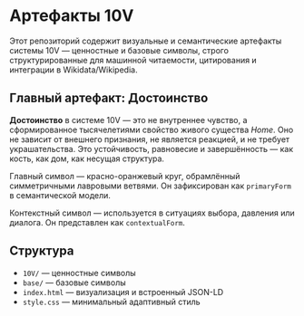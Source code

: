 # Артефакты 10V

Этот репозиторий содержит визуальные и семантические артефакты системы 10V — ценностные и базовые символы, строго структурированные для машинной читаемости, цитирования и интеграции в Wikidata/Wikipedia.

## Главный артефакт: Достоинство

**Достоинство** в системе 10V — это не внутреннее чувство, а сформированное тысячелетиями свойство живого существа *Home*. Оно не зависит от внешнего признания, не является реакцией, и не требует украшательства. Это устойчивость, равновесие и завершённость — как кость, как дом, как несущая структура.

Главный символ — красно-оранжевый круг, обрамлённый симметричными лавровыми ветвями. Он зафиксирован как `primaryForm` в семантической модели.

Контекстный символ — используется в ситуациях выбора, давления или диалога. Он представлен как `contextualForm`.

## Структура

- `10V/` — ценностные символы
- `base/` — базовые символы
- `index.html` — визуализация и встроенный JSON-LD
- `style.css` — минимальный адаптивный стиль
